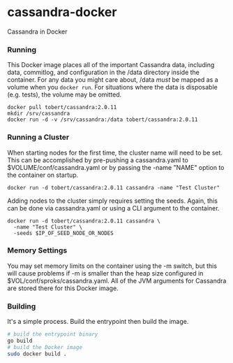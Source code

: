cassandra-docker
================

Cassandra in Docker

### Running

This Docker image places all of the important Cassandra data, including
data, commitlog, and configuration in the /data directory inside the container.
For any data you might care about, /data *must* be mapped as a volume when
you `docker run`. For situations where the data is disposable (e.g. tests),
the volume may be omitted.

```
docker pull tobert/cassandra:2.0.11
mkdir /srv/cassandra
docker run -d -v /srv/cassandra:/data tobert/cassandra:2.0.11
```

### Running a Cluster

When starting nodes for the first time, the cluster name will need to be set. This
can be accomplished by pre-pushing a cassandra.yaml to $VOLUME/conf/cassandra.yaml
or by passing the -name "NAME" option to the container on startup.

```
docker run -d tobert/cassandra:2.0.11 cassandra -name "Test Cluster"
```

Adding nodes to the cluster simply requires setting the seeds. Again, this can be
done via cassandra.yaml or using a CLI argument to the container.

```
docker run -d tobert/cassandra:2.0.11 cassandra \
  -name "Test Cluster" \
  -seeds $IP_OF_SEED_NODE_OR_NODES
```

### Memory Settings

You may set memory limits on the container using the -m switch, but this
will cause problems if -m is smaller than the heap size configured in
$VOL/conf/sproks/cassandra.yaml. All of the JVM arguments for Cassandra
are stored there for this Docker image.

### Building

It's a simple process. Build the entrypoint then build the image.

```sh
# build the entrypoint binary
go build
# build the Docker image
sudo docker build .
```
